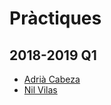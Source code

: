 # Pràctiques

## 2018-2019 Q1

- [Adrià Cabeza](https://github.com/adriacabeza/LP-Haskell/tree/master/Pr%C3%A0ctica)
- [Nil Vilas](https://github.com/NIL6NIL6/LP-Haskell/tree/master/Practica)
